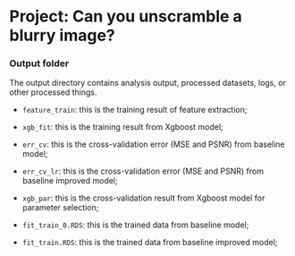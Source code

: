 # Project: Can you unscramble a blurry image? 

### Output folder

The output directory contains analysis output, processed datasets, logs, or other processed things.

- `feature_train`: this is the training result of feature extraction;

- `xgb_fit`: this is the training result from Xgboost model;

- `err_cv`: this is the cross-validation error (MSE and PSNR) from baseline model;

- `err_cv_lr`: this is the cross-validation error (MSE and PSNR) from baseline improved model;

- `xgb_par`: this is the cross-validation result from Xgboost model for parameter selection;

- `fit_train_0.RDS`: this is the trained data from baseline model;

- `fit_train.RDS`: this is the trained data from baseline improved model;
